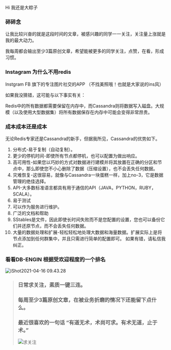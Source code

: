 Hi 我还是大粽子

### 碎碎念

让我比较兴奋的就是这段时间的文章，被感兴趣的同学一一关注，关注量上涨就是我的最大动力。

我每周都会输出至少3篇原创文章，希望能被更多的同学关注，点赞，在看，形成习惯。

### Instagram 为什么不用redis

Instgram FB 旗下的专注图片社交的APP （不找美照哦！也就是大家说的ins风）

如果我没猜错，这可能与以下事实有关：

Redis中的所有数据都需要保留在内存中，而Cassandra则将数据写入磁盘。大规模（以及使用大型数据集）将所有数据保存在内存中可能会变得非常昂贵。

### 成本成本还是成本

无论Redis专家还是Cassandra的新手，但据我所见，Cassandra的优势如下。
1. 分布式-易于复制（自动复制）。
2. 更少的停机时间-即使所有节点都停机，也可以配置为做出响应。
3. 高可用性-如果您以巧妙的方式对数据进行建模并将其放置在正确的分区和节点中，那么即使您不小心删除了数据（压缩设置），也不会丢失任何数据。
4. 灾难恢复-这很容易，就像与Cassandra一块蛋糕一样，加上no-3，它是数据管理的绝佳选择。
5. API-大多数标准语言都具有用于通信的API（JAVA，PYTHON，RUBY，SCALA）。
6. 易于测试
7. 可以作为服务进行维护。
8. 广泛的文档和帮助
9. SStables是文件，因此即使长时间失败而不是您配置的设置，您也可以备份它们并还原节点，而不会丢失任何数据。
10. 大量的数据处理和扩展-轻松轻松地处理大数据和海量数据。扩展实际上是将节点添加到任何群集中，并且只需进行简单的配置即可。
如果有错，请私信我纠正。

### 看看DB-ENGIN 根据受欢迎程度的一个排名

![iShot2021-04-16 09.43.28](https://gitee.com/stivepeim/img4mk/raw/master/20210416113215.png)



> ### 日常求关注，素质一键三连。
>
> ### 每周至少3篇原创文章，在被业务折磨的情况下还能留下点什么。
>
> ### 最近很喜欢的一句话 “有道无术，术尚可求。有术无道，止于术。”
>
> ![求关注](https://gitee.com/stivepeim/img4mk/raw/master/20210413150115.png)